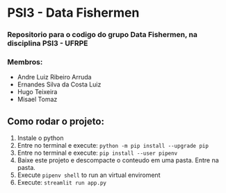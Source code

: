 # PSI3 - Data Fishermen

### Repositorio para o codigo do grupo Data Fishermen, na disciplina PSI3 - UFRPE

### Membros:
- Andre Luiz Ribeiro Arruda
- Ernandes Silva da Costa Luiz
- Hugo Teixeira
- Misael Tomaz

## Como rodar o projeto:

1. Instale o python
2. Entre no terminal e execute: `python -m pip install --upgrade pip`
2. Entre no terminal e execute: `pip install --user pipenv`
3. Baixe este projeto e descompacte o conteudo em uma pasta. Entre na pasta.
4. Execute `pipenv shell` to run an virtual enviroment
5. Execute: `streamlit run app.py`